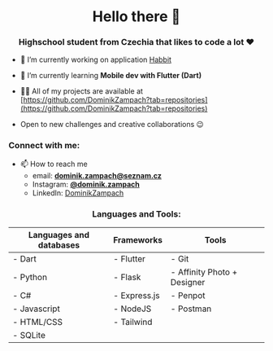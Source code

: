 <h1 align="center">Hello there 👋</h1>
<h3 align="center">Highschool student from Czechia that likes to code a lot ❤️</h3>

- 🔭 I’m currently working on application [Habbit](https://github.com/DominikZampach/Habbit)

- 🌱 I’m currently learning **Mobile dev with Flutter (Dart)**

- 👨‍💻 All of my projects are available at [https://github.com/DominikZampach?tab=repositories](https://github.com/DominikZampach?tab=repositories)

- Open to new challenges and creative collaborations 😉

<h3 align="left">Connect with me:</h3>

- 📫 How to reach me
  - email: **dominik.zampach@seznam.cz**
  - Instagram: [**@dominik.zampach**](https://www.instagram.com/dominik.zampach/)
  - LinkedIn: [DominikZampach](https://www.linkedin.com/in/dominik-zampach/)

<h3 align="center">Languages and Tools:</h3>

<div align="center">
  
  | Languages and databases | Frameworks | Tools |
  | ----------------------- | ---------- | ----- |
  | - Dart                  | - Flutter  | - Git |
  | - Python                | - Flask    | - Affinity Photo + Designer |
  | - C#                    | - Express.js | - Penpot |
  | - Javascript            | - NodeJS   | - Postman |
  | - HTML/CSS              | - Tailwind |         |
  | - SQLite                |            |         |

</div>
